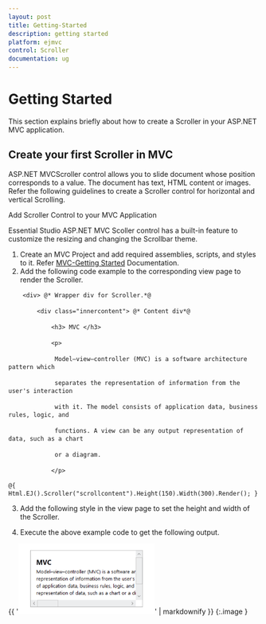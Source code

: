 ```yaml
---
layout: post
title: Getting-Started
description: getting started
platform: ejmvc
control: Scroller
documentation: ug
---
```


# Getting Started

This section explains briefly about how to create a Scroller in your ASP.NET MVC application.

## Create your first Scroller in MVC

ASP.NET MVCScroller control allows you to slide document whose position corresponds to a value. The document has text, HTML content or images. Refer the following guidelines to create a Scroller control for horizontal and vertical Scrolling.

Add Scroller Control to your MVC Application

Essential Studio ASP.NET MVC Scoller control has a built-in feature to customize the resizing and changing the Scrollbar theme.

1. Create an MVC Project and add required assemblies, scripts, and styles to it. Refer [MVC-Getting Started](http://help.syncfusion.com/ug/js/Documents/gettingstartedwithmv.htm) Documentation.
2. Add the following code example to the corresponding view page to render the Scroller. 



<div id="scrollcontent">

        <div> @* Wrapper div for Scroller.*@

            <div class="innercontent"> @* Content div*@

                <h3> MVC </h3>

                <p>

                 Model–view–controller (MVC) is a software architecture pattern which   

                 separates the representation of information from the user's interaction 

                 with it. The model consists of application data, business rules, logic, and 

                 functions. A view can be any output representation of data, such as a chart 

                 or a diagram. 

                </p>

</div>

</div>

</div>   



    @{ Html.EJ().Scroller("scrollcontent").Height(150).Width(300).Render(); }





3. Add the following style in the view page to set the height and width of the Scroller.



<style type="text/css" class="cssStyles">

    .innercontent{

        width: 400px;

        padding:15px;

    }

</style>

4. Execute the above example code to get the following output. 

{{ '![](Getting-Started_images/Getting-Started_img1.png)' | markdownify }}
{:.image }




